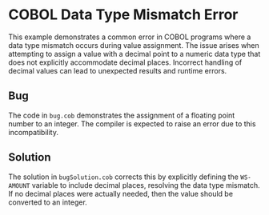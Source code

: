 # COBOL Data Type Mismatch Error
This example demonstrates a common error in COBOL programs where a data type mismatch occurs during value assignment.  The issue arises when attempting to assign a value with a decimal point to a numeric data type that does not explicitly accommodate decimal places.  Incorrect handling of decimal values can lead to unexpected results and runtime errors.

## Bug
The code in `bug.cob` demonstrates the assignment of a floating point number to an integer.  The compiler is expected to raise an error due to this incompatibility.

## Solution
The solution in `bugSolution.cob` corrects this by explicitly defining the `WS-AMOUNT` variable to include decimal places, resolving the data type mismatch.  If no decimal places were actually needed, then the value should be converted to an integer.